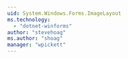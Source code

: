 ```yaml
---
uid: System.Windows.Forms.ImageLayout
ms.technology: 
  - "dotnet-winforms"
author: "stevehoag"
ms.author: "shoag"
manager: "wpickett"
---
```

